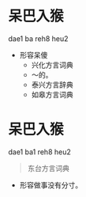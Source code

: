 # 呆巴入猴
dae1 ba reh8 heu2
+ 形容呆傻
  * 兴化方言词典
  - ～的。
  * 泰兴方言辞典
  * 如皋方言词典

# 呆巴入猴
dae1 ba1 reh8 heu2
> 东台方言词典
- 形容做事没有分寸。
